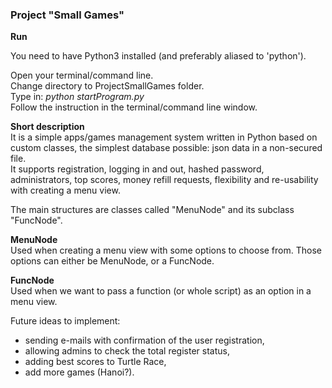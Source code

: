 ### **Project "Small Games"**

**Run**

You need to have Python3 installed (and preferably aliased to 'python').

Open your terminal/command line.\
Change directory to ProjectSmallGames folder.\
Type in: _python startProgram.py_\
Follow the instruction in the terminal/command line window.

**Short description**\
It is a simple apps/games management system written in Python based on custom classes, the simplest database possible:
json data in a non-secured file.\
It supports registration, logging in and out, hashed password, administrators, top scores, money refill requests, flexibility 
and re-usability with creating a menu view.

The main structures are classes called "MenuNode" and its subclass "FuncNode".

**MenuNode**\
Used when creating a menu view with some options to choose from. Those options can either be
MenuNode, or a FuncNode.

**FuncNode**\
Used when we want to pass a function (or whole script) as an option in a menu view.







Future ideas to implement:
- sending e-mails with confirmation of the user registration,
- allowing admins to check the total register status,
- adding best scores to Turtle Race,
- add more games (Hanoi?).
